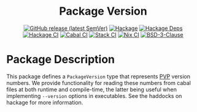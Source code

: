 <div align="center">

# Package Version

[![GitHub release (latest SemVer)](https://img.shields.io/github/v/release/tbidne/package-version?include_prereleases&sort=semver)](https://github.com/tbidne/package-version/releases/)
[![Hackage](https://img.shields.io/hackage/v/package-version)](https://hackage.haskell.org/package/package-version)
[![Hackage Deps](https://img.shields.io/hackage-deps/v/package-version)](http://packdeps.haskellers.com/reverse/package-version)
[![Hackage CI](https://matrix.hackage.haskell.org/api/v2/packages/package-version/badge)](https://matrix.hackage.haskell.org/#/package/package-version)
[![Cabal CI](https://img.shields.io/github/workflow/status/tbidne/package-version/cabal/main?label=cabal&logoColor=white)](https://github.com/tbidne/package-version/actions/workflows/cabal_ci.yaml)
[![Stack CI](https://img.shields.io/github/workflow/status/tbidne/package-version/stack/main?label=stack&logoColor=white)](https://github.com/tbidne/package-version/actions/workflows/stack_ci.yaml)
[![Nix CI](https://img.shields.io/github/workflow/status/tbidne/package-version/nix/main?label=nix&logo=nixos&logoColor=white)](https://github.com/tbidne/package-version/actions/workflows/nix_ci.yaml)
[![BSD-3-Clause](https://img.shields.io/github/license/tbidne/package-version?color=blue)](https://opensource.org/licenses/BSD-3-Clause)

</div>

# Package Description

This package defines a `PackageVersion` type that represents [PVP](https://pvp.haskell.org/) version numbers. We provide functionality for reading these numbers from cabal files at both runtime and compile-time, the latter being useful when implementing `--version` options in executables. See the haddocks on hackage for more information.
